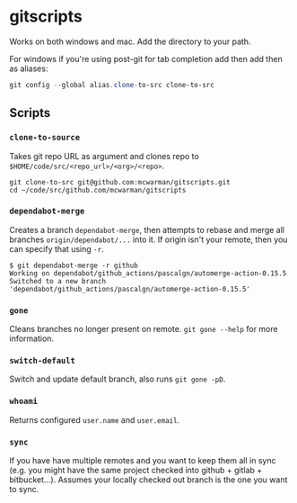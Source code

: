 # gitscripts

Works on both windows and mac. Add the directory to your path.

For windows if you're using post-git for tab completion add then add then as aliases:

```powershell
git config --global alias.clone-to-src clone-to-src
```

## Scripts

### `clone-to-source`

Takes git repo URL as argument and clones repo to `$HOME/code/src/<repo_url>/<org>/<repo>`.

```shell
git clone-to-src git@github.com:mcwarman/gitscripts.git
cd ~/code/src/github.com/mcwarman/gitscripts
```

### `dependabot-merge`

Creates a branch `dependabot-merge`, then attempts to rebase and merge all branches `origin/dependabot/...` into it. If origin isn't your remote, then you can specify that using `-r`.

```shell
$ git dependabot-merge -r github
Working on dependabot/github_actions/pascalgn/automerge-action-0.15.5
Switched to a new branch 'dependabot/github_actions/pascalgn/automerge-action-0.15.5'
```

### `gone`

Cleans branches no longer present on remote. `git gone --help` for more information.

### `switch-default`

Switch and update default branch, also runs `git gone -pD`.

### `whoami`

Returns configured `user.name` and `user.email`.

### `sync`

If you have have multiple remotes and you want to keep them all in sync (e.g. you might have the same project checked into github + gitlab + bitbucket...). Assumes your locally checked out branch is the one you want to sync.
